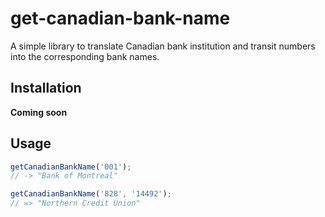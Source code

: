 # get-canadian-bank-name

A simple library to translate Canadian bank institution and transit numbers into the corresponding bank names.

## Installation

**Coming soon**

## Usage

```javascript
getCanadianBankName('001');
// -> "Bank of Montreal"

getCanadianBankName('828', '14492');
// => "Northern Credit Union"
```
